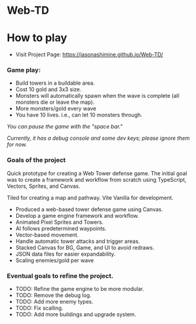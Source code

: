 # Web-TD
 
# How to play
 - Visit Project Page: https://jasonashimine.github.io/Web-TD/

### Game play:
 - Build towers in a buildable area.
 - Cost 10 gold and 3x3 size.
 - Monsters will automatically spawn when the wave is complete (all monsters die or leave the map).
 - More monsters/gold every wave
 - You have 10 lives. i.e., can let 10 monsters through.

*You can pause the game with the "space bar."*

*Currently, it has a debug console and some dev keys; please ignore them for now.*

### Goals of the project

Quick prototype for creating a Web Tower defense game. The initial goal was to create a framework and workflow from scratch using TypeScript, Vectors, Sprites, and Canvas.

Tiled for creating a map and pathway. Vite Vanilla for development.

 - Produced a web-based tower defense game using Canvas.
 - Develop a game engine framework and workflow.
 - Animated Pixel Sprites and Towers.
 - AI follows predetermined waypoints.
 - Vector-based movement.
 - Handle automatic tower attacks and trigger areas.
 - Stacked Canvas for BG, Game, and UI to avoid redraws.
 - JSON data files for easier expandability.
 - Scaling enemies/gold per wave

### Eventual goals to refine the project.
 - TODO: Refine the game engine to be more modular.
 - TODO: Remove the debug log.
 - TODO: Add more enemy types.
 - TODO: Fix scalling.
 - TODO: Add more buildings and upgrade system.

